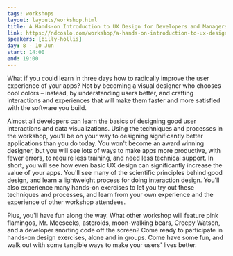 ```yaml
---
tags: workshops
layout: layouts/workshop.html
title: A Hands-on Introduction to UX Design for Developers and Managers
link: https://ndcoslo.com/workshop/a-hands-on-introduction-to-ux-design-for-developers-and-managers/
speakers: [billy-hollis]
day: 8 - 10 Jun
start: 14:00
end: 19:00
---
```

What if you could learn in three days how to radically improve the user experience of your apps? Not by becoming a visual designer who chooses cool colors – instead, by understanding users better, and crafting interactions and experiences that will make them faster and more satisfied with the software you build.

Almost all developers can learn the basics of designing good user interactions and data visualizations. Using the techniques and processes in the workshop, you'll be on your way to designing significantly better applications than you do today. You won't become an award winning designer, but you will see lots of ways to make apps more productive, with fewer errors, to require less training, and need less technical support. In short, you will see how even basic UX design can significantly increase the value of your apps. You'll see many of the scientific principles behind good design, and learn a lightweight process for doing interaction design. You'll also experience many hands-on exercises to let you try out these techniques and processes, and learn from your own experience and the experience of other workshop attendees.

Plus, you'll have fun along the way. What other workshop will feature pink flamingos, Mr. Meeseeks, asteroids, moon-walking bears, Creepy Watson, and a developer snorting code off the screen? Come ready to participate in hands-on design exercises, alone and in groups. Come have some fun, and walk out with some tangible ways to make your users' lives better.